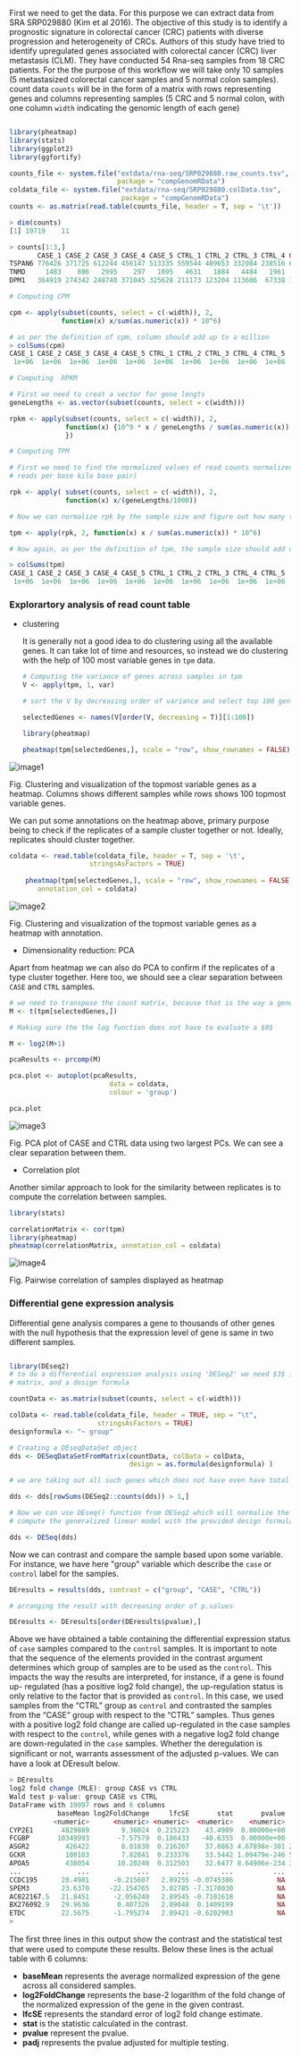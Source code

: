 First we need to get the data. For this purpose we can extract data from SRA SRP029880 (Kim et al 2016). The objective of this study is to identify a prognostic signature in colorectal cancer (CRC) patients with diverse progression and heterogeneity of CRCs. Authors of this study have tried to identify upregulated genes associated with colorectal cancer (CRC) liver metastasis (CLM). They have conducted 54 Rna-seq samples from 18 CRC patients. For the the purpose of this workflow we will take only 10 samples (5 metastasized colorectal cancer samples and 5 normal colon samples). count data `counts` will be in the form of a matrix with rows representing genes and columns representing samples (5 CRC and 5 normal colon, with one column `width` indicating the genomic length of each gene) 


```r

library(pheatmap)
library(stats)
library(ggplot2)
library(ggfortify)

counts_file <- system.file("extdata/rna-seq/SRP029880.raw_counts.tsv",
                           package = "compGenomRData")
coldata_file <- system.file("extdata/rna-seq/SRP029880.colData.tsv",
                            package = "compGenomRData")
counts <- as.matrix(read.table(counts_file, header = T, sep = '\t'))

> dim(counts)
[1] 19719    11

> counts[1:3,]
       CASE_1 CASE_2 CASE_3 CASE_4 CASE_5 CTRL_1 CTRL_2 CTRL_3 CTRL_4 CTRL_5 width
TSPAN6 776426 371725 612244 456147 513335 559544 489653 332084 238516 634115 12883
TNMD     1483    806   2995    297   1095   4631   1884   4484   1961   3976 15084
DPM1   364919 274342 248740 371045 325628 211173 123204 113606  67338 198331 23689

# Computing CPM

cpm <- apply(subset(counts, select = c(-width)), 2,
             function(x) x/sum(as.numeric(x)) * 10^6)

# as per the definition of cpm, column should add up to a million
> colSums(cpm)
CASE_1 CASE_2 CASE_3 CASE_4 CASE_5 CTRL_1 CTRL_2 CTRL_3 CTRL_4 CTRL_5 
 1e+06  1e+06  1e+06  1e+06  1e+06  1e+06  1e+06  1e+06  1e+06  1e+06 

# Computing  RPKM            

# First we need to creat a vector for gene lengts
geneLengths <- as.vector(subset(counts, select = c(width)))

rpkm <- apply(subset(counts, select = c(-width)), 2,
              function(x) {10^9 * x / geneLengths / sum(as.numeric(x))
              })

# Computing TPM

# First we need to find the normalized values of read counts normalized by the gene lengths (geneLengths/1000; i.e., # of 
# reads per base kilo base pair)

rpk <- apply( subset(counts, select = c(-width)), 2,
              function(x) x/(geneLengths/1000))

# Now we can normalize rpk by the sample size and figure out how many transcripts are there out a million reads

tpm <- apply(rpk, 2, function(x) x / sum(as.numeric(x)) * 10^6)

# Now again, as per the definition of tpm, the sample size should add up to a million which indeed is the case.

> colSums(tpm)
CASE_1 CASE_2 CASE_3 CASE_4 CASE_5 CTRL_1 CTRL_2 CTRL_3 CTRL_4 CTRL_5 
 1e+06  1e+06  1e+06  1e+06  1e+06  1e+06  1e+06  1e+06  1e+06  1e+06 
```

### Explorartory analysis of read count table
+ clustering
  
  It is generally not a good idea to do clustering using all the available genes. It can take lot of time and resources, so instead we do clustering with the help of 100 most variable genes in `tpm` data.
  
  ```r
  # Computing the variance of genes across samples in tpm
  V <- apply(tpm, 1, var)
  
  # sort the V by decreasing order of variance and select top 100 genes.
  
  selectedGenes <- names(V[order(V, decreasing = T)][1:100])
  
  library(pheatmap)
  
  pheatmap(tpm[selectedGenes,], scale = "row", show_rownames = FALSE)
  ```
  
 
 ![image1](https://user-images.githubusercontent.com/85447250/216706661-1fe21cfc-173e-4c6b-bbb3-1e46766a6154.png)
  
  Fig. Clustering and visualization of the topmost variable genes as a heatmap. Columns shows different samples while rows shows 100 topmost variable genes.
  
  We can put some annotations on the heatmap above, primary purpose being to check if the replicates of a sample cluster together or not. Ideally, replicates should cluster together.
  
  ```r
  coldata <- read.table(coldata_file, header = T, sep = '\t',
                      stringsAsFactors = TRUE)
                      
      pheatmap(tpm[selectedGenes,], scale = "row", show_rownames = FALSE, 
         annotation_col = coldata)
 ```
 
 
 
 ![image2](https://user-images.githubusercontent.com/85447250/216751591-c7ee930e-abef-4032-9cad-eeacdb7fa187.png)
 
 Fig. Clustering and visualization of the topmost variable genes as a heatmap with annotation.
 
 
 + Dimensionality reduction: PCA
  
  Apart from heatmap we can also do PCA to confirm if the replicates of a type cluster together. Here too, we should see a clear separation between `CASE` and `CTRL` samples.   
 
 ```r
 # we need to transpose the count matrix, because that is the way a generic PCA calculation function works
 M <- t(tpm[selectedGenes,])
 
 # Making sure the the log function does not have to evaluate a $0$
 
M <- log2(M+1)

pcaResults <- prcomp(M)

pca.plot <- autoplot(pcaResults,
                          data = coldata,
                          colour = 'group')

pca.plot
 ```
![image3](https://user-images.githubusercontent.com/85447250/216831642-37265991-a6d0-433c-9076-52dd1311770c.png)

Fig. PCA plot of CASE and CTRL data using two largest PCs. We can see a clear separation between them.

+ Correlation plot

Another similar approach to look for the similarity between replicates is to compute the correlation between samples.

```r
library(stats)

correlationMatrix <- cor(tpm)
library(pheatmap)
pheatmap(correlationMatrix, annotation_col = coldata)
```

![image4](https://user-images.githubusercontent.com/85447250/216833751-7e383b90-ce01-4fac-9215-4b2701d031d6.png)

Fig. Pairwise correlation of samples displayed as heatmap


### Differential gene expression analysis 

Differential gene analysis compares a gene to thousands of other genes with the null hypothesis that the expression level of gene is same in two different samples. 

```r

library(DEseq2)
# to do a differential expression analysis using 'DESeq2' we need $3$ input objects, the count matrix, metadata of count 
# matrix, and a design formula

countData <- as.matrix(subset(counts, select = c(-width)))

colData <- read.table(coldata_file, header = TRUE, sep = "\t",
                      stringsAsFactors = TRUE) 
designformula <- "~ group"

# Creating a DEseqDataSet object 
dds <- DESeqDataSetFromMatrix(countData, colData = colData, 
                              design = as.formula(designformula) )

# we are taking out all such genes which does not have even have total sum of 1 across all samples (10 samples)

dds <- dds[rowSums(DESeq2::counts(dds)) > 1,]

# Now we can use DEseq() function from DESeq2 which will normalize the counts, estimate the dispersion values, and 
# compute the generalized linear model with the provided design formula. It does return an updated dds object.

dds <- DESeq(dds)
```

Now we can contrast and compare the sample based upon some variable. For instance, we have here "group" variable which describe
the `case` or `control` label for the samples. 

```r
DEresults = results(dds, contrast = c("group", "CASE", "CTRL"))

# arranging the result with decreasing order of p.values

DEresults <- DEresults[order(DEresults$pvalue),]
```

Above we have obtained a table containing the differential expression status of `case` samples compared to the `control` samples. It is important to note that the sequence of the elements provided in the contrast argument determines which group of samples are to be used as the `control`. This impacts the way the results are interpreted, for instance, if a gene is found up-
regulated (has a positive log2 fold change), the up-regulation status is only relative to the factor that is provided as `control`. In this case, we used samples from the “CTRL” group as `control` and contrasted the samples from the “CASE” group with respect to the “CTRL” samples. Thus genes with a positive log2 fold change are called up-regulated in the case samples with respect to the `control`, while genes with a negative log2 fold change are down-regulated in the `case` samples. Whether the deregulation is signiﬁcant or not, warrants assessment of the adjusted p-values. We can have a look at DEresult below.

```r
> DEresults
log2 fold change (MLE): group CASE vs CTRL 
Wald test p-value: group CASE vs CTRL 
DataFrame with 19097 rows and 6 columns
            baseMean log2FoldChange     lfcSE       stat       pvalue         padj
           <numeric>      <numeric> <numeric>  <numeric>    <numeric>    <numeric>
CYP2E1       4829889        9.36024  0.215223    43.4909  0.00000e+00  0.00000e+00
FCGBP       10349993       -7.57579  0.186433   -40.6355  0.00000e+00  0.00000e+00
ASGR2         426422        8.01830  0.216207    37.0863 4.67898e-301 2.87741e-297
GCKR          100183        7.82841  0.233376    33.5442 1.09479e-246 5.04945e-243
APOA5         438054       10.20248  0.312503    32.6477 8.64906e-234 3.19133e-230
...              ...            ...       ...        ...          ...          ...
CCDC195      20.4981      -0.215607   2.89255 -0.0745386           NA           NA
SPEM3        23.6370     -22.154765   3.02785 -7.3170030           NA           NA
AC022167.5   21.8451      -2.056240   2.89545 -0.7101618           NA           NA
BX276092.9   29.9636       0.407326   2.89048  0.1409199           NA           NA
ETDC         22.5675      -1.795274   2.89421 -0.6202983           NA           NA
> 
```

The ﬁrst three lines in this output show the contrast and the statistical test that were used to compute these results. Below these lines is the actual table with 6 columns:

+ **baseMean** represents the average normalized expression of the gene across all considered samples.
+ **log2FoldChange** represents the base-2 logarithm of the fold change of the normalized expression of the gene in the given contrast.
+ **lfcSE** represents the standard error of log2 fold change estimate.
+ **stat** is the statistic calculated in the contrast.
+ **pvalue** represent the pvalue.
+ **padj** represents the pvalue adjusted for multiple testing.










  
  
  

  
  
  
  





